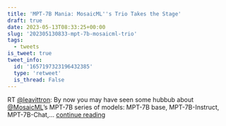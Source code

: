 ```yaml
---
title: 'MPT-7B Mania: MosaicML''s Trio Takes the Stage'
draft: true
date: 2023-05-13T08:33:25+00:00
slug: '202305130833-mpt-7b-mosaicml-trio'
tags:
  - tweets
is_tweet: true
tweet_info:
  id: '1657197323196432385'
  type: 'retweet'
  is_thread: False
---
```




RT [@leavittron](https://x.com/leavittron): By now you may have seen some hubbub about [@MosaicML](https://x.com/MosaicML)’s MPT-7B series of models: MPT-7B base, MPT-7B-Instruct, MPT-7B-Chat,… [continue reading](https://x.com/sytelus/status/1657197323196432385)
